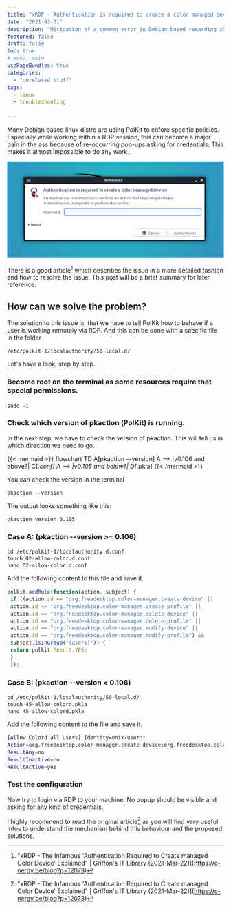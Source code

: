 ```yaml
---
title: "xRDP - Authentication is required to create a color managed device"
date: "2021-03-31"
description: "Mitigation of a common error in Debian based regarding xRDP - Authentication." 
featured: false 
draft: false 
toc: true 
# menu: main
usePageBundles: true 
categories:
  - "unrelated stuff"
tags:
  - linux 
  - troubleshooting

---
```


Many Debian based linux distro are using PolKit to enfore specific policies. Especially while working within a RDP session, this can become a major pain in the ass because of re-occurring pop-ups asking for credentials. This makes it almost impossible to do any work. 

<!--more-->



![](images/article.configurerdpaccessforkalilinux.authenticatepopup.png)

There is a good article[^fn1] which describes the issue in a more detailed fashion and how to resolve the issue. This post will be a brief summary for later reference. 

## How can we solve the problem?

The solution to this issue is, that we have to tell PolKit how to behave if a user is working remotely via RDP. And this can be done with a specific file in the folder 
```
/etc/polkit-1/localauthority/50-local.d/
```
Let's have a look, step by step. 

### Become root on the terminal as some resources require that special permissions.

```
sudo -i
```

### Check which version of pkaction (PolKit) is running.
In the next step, we have to check the version of pkaction. This will tell us in which direction we need to go. 

{{< mermaid >}}
flowchart TD
  A[pkaction --version] 
  A --> |v0.106 and above?| C[*.conf]
  A --> |v0.105 and below?| D[*.pkla]
{{< /mermaid >}}

You can check the version in the terminal
```
pkaction --version 
```

The output looks something like this: 
```
pkaction version 0.105 
```

### Case A: (pkaction --version >= 0.106)

```
cd /etc/polkit-1/localauthority.d.conf
touch 02-allow-color.d.conf
nano 02-allow-color.d.conf
```

Add the following content to this file and save it.

```javascript
polkit.addRule(function(action, subject) {
 if ((action.id == "org.freedesktop.color-manager.create-device" ||
 action.id == "org.freedesktop.color-manager.create-profile" ||
 action.id == "org.freedesktop.color-manager.delete-device" ||
 action.id == "org.freedesktop.color-manager.delete-profile" ||
 action.id == "org.freedesktop.color-manager.modify-device" ||
 action.id == "org.freedesktop.color-manager.modify-profile") &&
 subject.isInGroup("{users}")) {
 return polkit.Result.YES;
 }
 });
```

### Case B: (pkaction --version < 0.106)

```
cd /etc/polkit-1/localauthority/50-local.d/
touch 45-allow-colord.pkla
nano 45-allow-colord.pkla
```

Add the following content to the file and save it.

```bash
[Allow Colord all Users] Identity=unix-user:* 
Action=org.freedesktop.color-manager.create-device;org.freedesktop.color-manager.create-profile;org.freedesktop.color-manager.delete-device;org.freedesktop.color-manager.delete-profile;org.freedesktop.color-manager.modify-device;org.freedesktop.color-manager.modify-profile; 
ResultAny=no 
ResultInactive=no 
ResultActive=yes
```

### Test the configuration

Now try to login via RDP to your machine. No popup should be visible and asking for any kind of credentials.

I highly recommend to read the original article[^fn1] as you will find very useful infos to understand the mechanism behind this behaviour and the proposed solutions.



[^fn1]: "xRDP - The Infamous 'Authentication Required to Create managed Color Device' Explained" | Griffon's IT Library (2021-Mar-22)](https://c-nergy.be/blog?p=12073)

